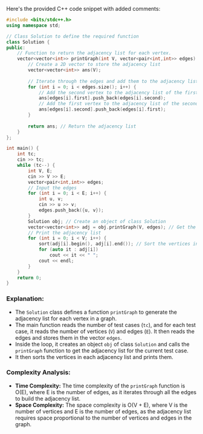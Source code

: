 Here's the provided C++ code snippet with added comments:

```cpp
#include <bits/stdc++.h>
using namespace std;

// Class Solution to define the required function
class Solution {
public:
    // Function to return the adjacency list for each vertex.
    vector<vector<int>> printGraph(int V, vector<pair<int,int>> edges) {
        // Create a 2D vector to store the adjacency list
        vector<vector<int>> ans(V);
        
        // Iterate through the edges and add them to the adjacency list
        for (int i = 0; i < edges.size(); i++) {
            // Add the second vertex to the adjacency list of the first vertex
            ans[edges[i].first].push_back(edges[i].second);
            // Add the first vertex to the adjacency list of the second vertex
            ans[edges[i].second].push_back(edges[i].first);
        }
        
        return ans; // Return the adjacency list
    }
};

int main() {
    int tc;
    cin >> tc;
    while (tc--) {
        int V, E;
        cin >> V >> E;
        vector<pair<int,int>> edges;
        // Input the edges
        for (int i = 0; i < E; i++) {
            int u, v;
            cin >> u >> v;
            edges.push_back({u, v});
        }
        Solution obj; // Create an object of class Solution
        vector<vector<int>> adj = obj.printGraph(V, edges); // Get the adjacency list
        // Print the adjacency list
        for (int i = 0; i < V; i++) {
            sort(adj[i].begin(), adj[i].end()); // Sort the vertices in the adjacency list
            for (auto it : adj[i])
                cout << it << " ";
            cout << endl;
        }
    }
    return 0;
}
```

### Explanation:
- The `Solution` class defines a function `printGraph` to generate the adjacency list for each vertex in a graph.
- The main function reads the number of test cases (`tc`), and for each test case, it reads the number of vertices (`V`) and edges (`E`). It then reads the edges and stores them in the vector `edges`.
- Inside the loop, it creates an object `obj` of class `Solution` and calls the `printGraph` function to get the adjacency list for the current test case.
- It then sorts the vertices in each adjacency list and prints them.

### Complexity Analysis:
- **Time Complexity:** The time complexity of the `printGraph` function is O(E), where E is the number of edges, as it iterates through all the edges to build the adjacency list.
- **Space Complexity:** The space complexity is O(V + E), where V is the number of vertices and E is the number of edges, as the adjacency list requires space proportional to the number of vertices and edges in the graph.